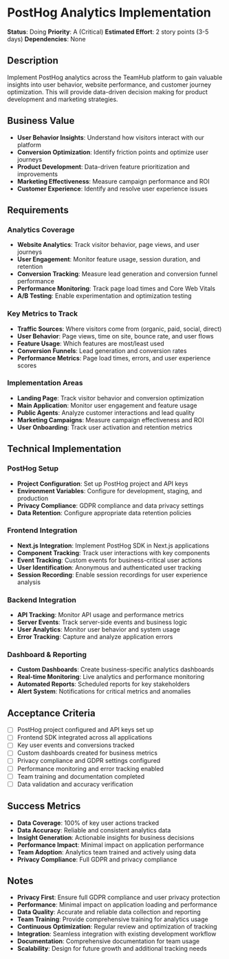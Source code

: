 # PostHog Analytics Implementation

**Status**: Doing
**Priority**: A (Critical)
**Estimated Effort**: 2 story points (3-5 days)
**Dependencies**: None

## Description

Implement PostHog analytics across the TeamHub platform to gain valuable insights into user behavior, website performance, and customer journey optimization. This will provide data-driven decision making for product development and marketing strategies.

## Business Value

- **User Behavior Insights**: Understand how visitors interact with our platform
- **Conversion Optimization**: Identify friction points and optimize user journeys
- **Product Development**: Data-driven feature prioritization and improvements
- **Marketing Effectiveness**: Measure campaign performance and ROI
- **Customer Experience**: Identify and resolve user experience issues

## Requirements

### Analytics Coverage

- **Website Analytics**: Track visitor behavior, page views, and user journeys
- **User Engagement**: Monitor feature usage, session duration, and retention
- **Conversion Tracking**: Measure lead generation and conversion funnel performance
- **Performance Monitoring**: Track page load times and Core Web Vitals
- **A/B Testing**: Enable experimentation and optimization testing

### Key Metrics to Track

- **Traffic Sources**: Where visitors come from (organic, paid, social, direct)
- **User Behavior**: Page views, time on site, bounce rate, and user flows
- **Feature Usage**: Which features are most/least used
- **Conversion Funnels**: Lead generation and conversion rates
- **Performance Metrics**: Page load times, errors, and user experience scores

### Implementation Areas

- **Landing Page**: Track visitor behavior and conversion optimization
- **Main Application**: Monitor user engagement and feature usage
- **Public Agents**: Analyze customer interactions and lead quality
- **Marketing Campaigns**: Measure campaign effectiveness and ROI
- **User Onboarding**: Track user activation and retention metrics

## Technical Implementation

### PostHog Setup

- **Project Configuration**: Set up PostHog project and API keys
- **Environment Variables**: Configure for development, staging, and production
- **Privacy Compliance**: GDPR compliance and data privacy settings
- **Data Retention**: Configure appropriate data retention policies

### Frontend Integration

- **Next.js Integration**: Implement PostHog SDK in Next.js applications
- **Component Tracking**: Track user interactions with key components
- **Event Tracking**: Custom events for business-critical user actions
- **User Identification**: Anonymous and authenticated user tracking
- **Session Recording**: Enable session recordings for user experience analysis

### Backend Integration

- **API Tracking**: Monitor API usage and performance metrics
- **Server Events**: Track server-side events and business logic
- **User Analytics**: Monitor user behavior and system usage
- **Error Tracking**: Capture and analyze application errors

### Dashboard & Reporting

- **Custom Dashboards**: Create business-specific analytics dashboards
- **Real-time Monitoring**: Live analytics and performance monitoring
- **Automated Reports**: Scheduled reports for key stakeholders
- **Alert System**: Notifications for critical metrics and anomalies

## Acceptance Criteria

- [ ] PostHog project configured and API keys set up
- [ ] Frontend SDK integrated across all applications
- [ ] Key user events and conversions tracked
- [ ] Custom dashboards created for business metrics
- [ ] Privacy compliance and GDPR settings configured
- [ ] Performance monitoring and error tracking enabled
- [ ] Team training and documentation completed
- [ ] Data validation and accuracy verification

## Success Metrics

- **Data Coverage**: 100% of key user actions tracked
- **Data Accuracy**: Reliable and consistent analytics data
- **Insight Generation**: Actionable insights for business decisions
- **Performance Impact**: Minimal impact on application performance
- **Team Adoption**: Analytics team trained and actively using data
- **Privacy Compliance**: Full GDPR and privacy compliance

## Notes

- **Privacy First**: Ensure full GDPR compliance and user privacy protection
- **Performance**: Minimal impact on application loading and performance
- **Data Quality**: Accurate and reliable data collection and reporting
- **Team Training**: Provide comprehensive training for analytics usage
- **Continuous Optimization**: Regular review and optimization of tracking
- **Integration**: Seamless integration with existing development workflow
- **Documentation**: Comprehensive documentation for team usage
- **Scalability**: Design for future growth and additional tracking needs
